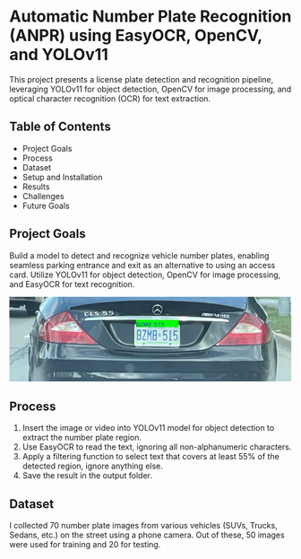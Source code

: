 # Automatic Number Plate Recognition (ANPR) using EasyOCR, OpenCV, and YOLOv11
This project presents a license plate detection and recognition pipeline, leveraging YOLOv11 for object detection, OpenCV for image processing, and optical character recognition (OCR) for text extraction.

## Table of Contents
- Project Goals
- Process
- Dataset
- Setup and Installation
- Results
- Challenges
- Future Goals

## Project Goals

Build a model to detect and recognize vehicle number plates, enabling seamless parking entrance and exit as an alternative to using an access card. Utilize YOLOv11 for object detection, OpenCV for image processing, and EasyOCR for text recognition.



![alt text](https://github.com/withabubaker/ANPR_Yolov11/blob/main/img/headimg.jpg)


## Process

1. Insert the image or video into YOLOv11 model for object detection to extract the number plate region.
2. Use EasyOCR to read the text, ignoring all non-alphanumeric characters.
3. Apply a filtering function to select text that covers at least 55% of the detected region, ignore anything else.
4. Save the result in the output folder.


## Dataset

I collected 70 number plate images from various vehicles (SUVs, Trucks, Sedans, etc.) on the street using a phone camera.
Out of these, 50 images were used for training and 20 for testing.
